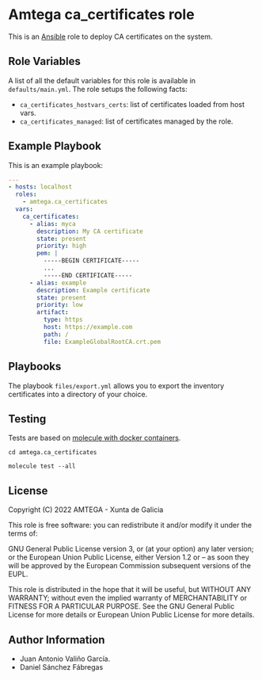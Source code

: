 # Amtega ca_certificates role

This is an [Ansible](http://www.ansible.com) role to deploy CA certificates on the system.

## Role Variables

A list of all the default variables for this role is available in `defaults/main.yml`. The role setups the following facts:

- `ca_certificates_hostvars_certs`: list of certificates loaded from host vars.
- `ca_certificates_managed`: list of certificates managed by the role.

## Example Playbook

This is an example playbook:

``` yaml
---
- hosts: localhost
  roles:  
    - amtega.ca_certificates
  vars:
    ca_certificates:
      - alias: myca
        description: My CA certificate
        state: present                     
        priority: high                     
        pem: |                             
          -----BEGIN CERTIFICATE-----
          ...
          -----END CERTIFICATE-----
      - alias: example
        description: Example certificate
        state: present                     
        priority: low                     
        artifact:                         
          type: https
          host: https://example.com
          path: /
          file: ExampleGlobalRootCA.crt.pem
```

## Playbooks

The playbook `files/export.yml` allows you to export the inventory certificates into a directory of your choice.

## Testing

Tests are based on [molecule with docker containers](https://molecule.readthedocs.io/en/latest/installation.html).

```shell
cd amtega.ca_certificates

molecule test --all
```

## License

Copyright (C) 2022 AMTEGA - Xunta de Galicia

This role is free software: you can redistribute it and/or modify it under the terms of:

GNU General Public License version 3, or (at your option) any later version; or the European Union Public License, either Version 1.2 or – as soon they will be approved by the European Commission ­subsequent versions of the EUPL.

This role is distributed in the hope that it will be useful, but WITHOUT ANY WARRANTY; without even the implied warranty of MERCHANTABILITY or FITNESS FOR A PARTICULAR PURPOSE.  See the GNU General Public License for more details or European Union Public License for more details.

## Author Information

- Juan Antonio Valiño García.
- Daniel Sánchez Fábregas
